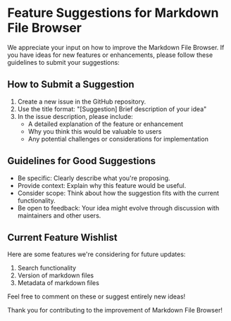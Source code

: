 # Feature Suggestions for Markdown File Browser

We appreciate your input on how to improve the Markdown File Browser. If you have ideas for new features or enhancements, please follow these guidelines to submit your suggestions:

## How to Submit a Suggestion

1. Create a new issue in the GitHub repository.
2. Use the title format: "[Suggestion] Brief description of your idea"
3. In the issue description, please include:
   - A detailed explanation of the feature or enhancement
   - Why you think this would be valuable to users
   - Any potential challenges or considerations for implementation

## Guidelines for Good Suggestions

- Be specific: Clearly describe what you're proposing.
- Provide context: Explain why this feature would be useful.
- Consider scope: Think about how the suggestion fits with the current functionality.
- Be open to feedback: Your idea might evolve through discussion with maintainers and other users.

## Current Feature Wishlist

Here are some features we're considering for future updates:

1. Search functionality
2. Version of markdown files
3. Metadata of markdown files

Feel free to comment on these or suggest entirely new ideas!

Thank you for contributing to the improvement of Markdown File Browser!
